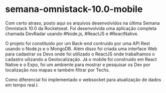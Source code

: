 # semana-omnistack-10.0-mobile
Com certo atraso, posto aqui os arquivos desenvolvidos na última Semana Omnistack 10.0 da Rocketseat. Foi desenvolvida uma aplicação completa chamada DevRadar usando #Node.js, #ReactJS e #ReactNative.

O projeto foi constituido por um Back-end contruido por uma API Rest usando o Node.js e o MongoDB. Além disso foi criada uma interface Web para cadastrar os Devs onde foi utilizado o ReactJS onde trabalhamos o cadastro uilizando a Geolocalização. Já o mobile foi construido em React Native e o Expo, foi um ambiente para mostrar e pesquisar os Dev por localização nos mapas e também filtrar por Techs.

Como diferencial foi implementado o websocket para atualização de dados em tempo real.l.
